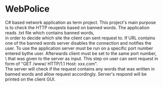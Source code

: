# WebPolice
C# based network application as term project.
This project's main purpose is to check the HTTP reuqests based on banned words. The application reads .txt file which contains banned words, \
in order to decide which site the client can sent request to. If URL contains one of the banned words server disables the connection and notifies the user. 
To use the application server must be run on a specific port number entered bythe user. Afterwards client must be set to the same port number, \ 
that was given to the server as input. This step on user can sent request in form of "GET /www/ HTTP/1.1 Host: xxx.com".\
The server will check if the request contains any words that was written in banned words and allow request accordingly. Server's respond will be printed on the client GUI.
